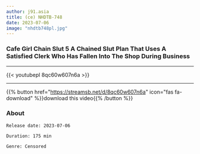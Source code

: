 ```yaml
---
author: j91.asia
title: (ce) NHDTB-748
date: 2023-07-06
image: "nhdtb748pl.jpg"
---
```


### Cafe Girl Chain Slut 5 A Chained Slut Plan That Uses A Satisfied Clerk Who Has Fallen Into The Shop During Business
___

{{< youtubepl 8qc60w607n6a >}}
___

{{% button href="https://streamsb.net/d/8qc60w607n6a" icon="fas fa-download" %}}download this video{{% /button %}}
### About

`Release date: 2023-07-06`

`Duration: 175 min`

`Genre:	Censored`
